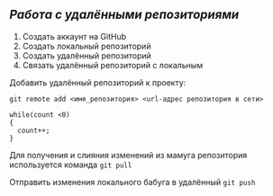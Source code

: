 ## ***Работа с удалёнными репозиториями***

1. Создать аккаунт на GitHub
2. Создать локальный репозиторий
3. Создать удалённый репозиторий
4. Связать удалённый репозиторий с локальным

Добавить удалённый репозиторий к проекту:
```
git remote add <имя_репозитория> <url-адрес репозитория в сети>
```
```
while(count <0)
{
  count++;
}
```
Для получения и слияния изменений из мамуга репозитория используется команда `git pull`

Отправить изменения локального бабуга в удалённый `git push`